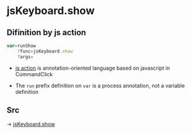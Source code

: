 # jsKeyboard.show

## Difinition by js action

```js.js
var=runShow
	?func=jsKeyboard.show
	?args=

```

- [js action](#) is annotation-oriented language based on javascript in CommandClick

- The `run` prefix definition on `var` is a process annotation, not a variable definition

## Src

-> [jsKeyboard.show](https://github.com/puutaro/CommandClick/blob/master/app/src/main/java/com/puutaro/commandclick/fragment_lib/terminal_fragment/js_interface/system/JsKeyboard.kt#L20)


